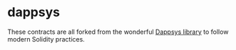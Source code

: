 # dappsys

These contracts are all forked from the wonderful [Dappsys library](https://github.com/dapphub/dappsys) to follow modern Solidity practices. 
